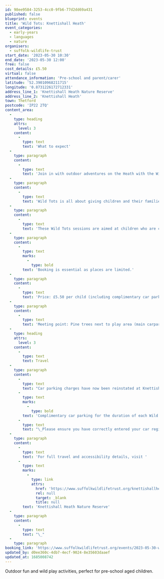 ```yaml
---
id: 98ee9584-3253-4cc0-9fb6-77d2dd69a431
published: false
blueprint: events
title: 'Wild Tots: Knettishall Heath'
event_categories:
  - early-years
  - languages
  - nature
organisers:
  - suffolk-wildlife-trust
start_date: '2023-05-30 10:30'
end_date: '2023-05-30 12:00'
free: false
cost_details: £5.50
virtual: false
attendance_information: 'Pre-school and parent/carer'
latitude: '52.39010968211715'
longitude: '0.8731226172712331'
address_line_1: 'Knettishall Heath Nature Reserve'
address_line_2: 'Knettishall Heath'
town: Thetford
postcode: 'IP22 2TQ'
content_area:
  -
    type: heading
    attrs:
      level: 3
    content:
      -
        type: text
        text: 'What to expect'
  -
    type: paragraph
    content:
      -
        type: text
        text: 'Join in with outdoor adventures on the Heath with the Wild Learning Officer. Have fun exploring the Nature Reserve through wild play, woodland crafts and learning activities.'
  -
    type: paragraph
    content:
      -
        type: text
        text: 'Wild Tots is all about giving children and their families the opportunity to have fun outdoors together, with the freedom to explore and take part in a mixture of guided and child-led activities.'
  -
    type: paragraph
    content:
      -
        type: text
        text: 'These Wild Tots sessions are aimed at children who are confidently walking. Babies in arms/baby-carrier/pushchair are welcome to accompany an older sibling to the session.'
  -
    type: paragraph
    content:
      -
        type: text
        marks:
          -
            type: bold
        text: 'Booking is essential as places are limited.'
  -
    type: paragraph
    content:
      -
        type: text
        text: 'Price: £5.50 per child (including complimentary car parking)'
  -
    type: paragraph
    content:
      -
        type: text
        text: 'Meeting point: Pine trees next to play area (main carpark)'
  -
    type: heading
    attrs:
      level: 3
    content:
      -
        type: text
        text: Travel
  -
    type: paragraph
    content:
      -
        type: text
        text: "Car parking charges have now been reinstated at Knettishall Heath.\_"
      -
        type: text
        marks:
          -
            type: bold
        text: 'Complimentary car parking for the duration of each Wild Tots session is included in the ticket price.'
      -
        type: text
        text: "\_Please ensure you have correctly entered your car registration\_"
  -
    type: paragraph
    content:
      -
        type: text
        text: 'For full travel and accessibility details, visit '
      -
        type: text
        marks:
          -
            type: link
            attrs:
              href: 'https://www.suffolkwildlifetrust.org/knettishallheath'
              rel: null
              target: _blank
              title: null
        text: 'Knettishall Heath Nature Reserve'
  -
    type: paragraph
    content:
      -
        type: text
        text: "\_"
  -
    type: paragraph
booking_link: 'https://www.suffolkwildlifetrust.org/events/2023-05-30-wild-tots-0'
updated_by: d0ee360c-4db7-4ecf-9024-8e35603daaef
updated_at: 1685008742
---
```

Outdoor fun and wild play activities, perfect for pre-school aged children.